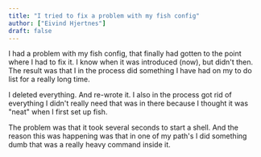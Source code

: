 ```yaml
---
title: "I tried to fix a problem with my fish config"
author: ["Eivind Hjertnes"]
draft: false
---
```


I had a problem with my fish config, that finally had gotten to the point where I had to fix it. I know when it was introduced (now), but didn't then. The result was that I in the process did something I have had on my to do list for a really long time.

I deleted everything. And re-wrote it. I also in the process got rid of everything I didn't really need that was in there because I thought it was "neat" when I first set up fish.

The problem was that it took several seconds to start a shell. And the reason this was happening was that in one of my path's I did something dumb that was a really heavy command inside it.

